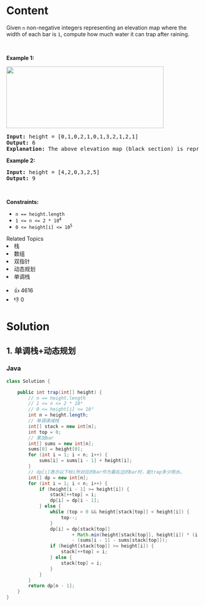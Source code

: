 # Content
<p>Given <code>n</code> non-negative integers representing an elevation map where the width of each bar is <code>1</code>, compute how much water it can trap after raining.</p>

<p>&nbsp;</p>
<p><strong class="example">Example 1:</strong></p>
<img src="https://assets.leetcode-cn.com/aliyun-lc-upload/uploads/2018/10/22/rainwatertrap.png" style="width: 412px; height: 161px;" />
<pre>
<strong>Input:</strong> height = [0,1,0,2,1,0,1,3,2,1,2,1]
<strong>Output:</strong> 6
<strong>Explanation:</strong> The above elevation map (black section) is represented by array [0,1,0,2,1,0,1,3,2,1,2,1]. In this case, 6 units of rain water (blue section) are being trapped.
</pre>

<p><strong class="example">Example 2:</strong></p>

<pre>
<strong>Input:</strong> height = [4,2,0,3,2,5]
<strong>Output:</strong> 9
</pre>

<p>&nbsp;</p>
<p><strong>Constraints:</strong></p>

<ul>
 <li><code>n == height.length</code></li>
 <li><code>1 &lt;= n &lt;= 2 * 10<sup>4</sup></code></li>
 <li><code>0 &lt;= height[i] &lt;= 10<sup>5</sup></code></li>
</ul>

<div><div>Related Topics</div><div><li>栈</li><li>数组</li><li>双指针</li><li>动态规划</li><li>单调栈</li></div></div><br><div><li>👍 4616</li><li>👎 0</li></div>

# Solution
## 1. 单调栈+动态规划
### Java
```java
class Solution {

    public int trap(int[] height) {
        // n == height.length
        // 1 <= n <= 2 * 10⁴
        // 0 <= height[i] <= 10⁵
        int n = height.length;
        // 单调递减栈
        int[] stack = new int[n];
        int top = 0;
        // 累加bar
        int[] sums = new int[n];
        sums[0] = height[0];
        for (int i = 1; i < n; i++) {
            sums[i] = sums[i - 1] + height[i];
        }
        // dp[i]表示以下标i所对应的bar作为最右边的bar时，能trap多少雨水。
        int[] dp = new int[n];
        for (int i = 1; i < n; i++) {
            if (height[i - 1] >= height[i]) {
                stack[++top] = i;
                dp[i] = dp[i - 1];
            } else {
                while (top > 0 && height[stack[top]] < height[i]) {
                    top--;
                }
                dp[i] = dp[stack[top]]
                        + Math.min(height[stack[top]], height[i]) * (i - stack[top] - 1)
                        - (sums[i - 1] - sums[stack[top]]);
                if (height[stack[top]] >= height[i]) {
                    stack[++top] = i;
                } else {
                    stack[top] = i;
                }
            }
        }
        return dp[n - 1];
    }
}
```